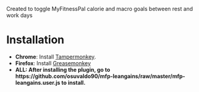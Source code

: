 <p>Created to toggle MyFitnessPal calorie and macro goals between rest and work days</p>

<h1>Installation</h1>
<ul>
	<li><b>Chrome</b>: Install <a href="https://chrome.google.com/webstore/detail/dhdgffkkebhmkfjojejmpbldmpobfkfo">Tampermonkey</a>.</li>
	<li><b>Firefox</b>: Install <a href="https://addons.mozilla.org/en-US/firefox/addon/greasemonkey/">Greasemonkey</a></li>
	<li><b>ALL: After installing the plugin, go to https://github.com/osuvaldo90/mfp-leangains/raw/master/mfp-leangains.user.js to install.</b>
</ul>
